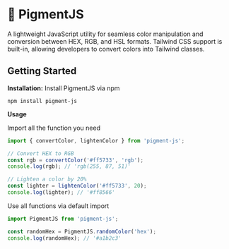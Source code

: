 # 🎨 PigmentJS

A lightweight JavaScript utility for seamless color manipulation and conversion between HEX, RGB, and HSL formats. Tailwind CSS support is built-in, allowing developers to convert colors into Tailwind classes. 

## Getting Started

**Installation:** Install PigmentJS via npm

```shell
npm install pigment-js
```

**Usage**

Import all the function you need

```ts
import { convertColor, lightenColor } from 'pigment-js';

// Convert HEX to RGB
const rgb = convertColor('#ff5733', 'rgb');
console.log(rgb); // 'rgb(255, 87, 51)'

// Lighten a color by 20%
const lighter = lightenColor('#ff5733', 20);
console.log(lighter); // '#ff8566'

```

Use all functions via default import

```ts
import PigmentJS from 'pigment-js';

const randomHex = PigmentJS.randomColor('hex');
console.log(randomHex); // '#a1b2c3'

```